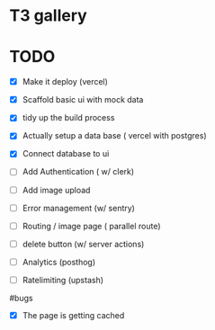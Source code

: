 # T3 gallery

# TODO

- [x] Make it deploy (vercel)
- [x] Scaffold basic ui with mock data
- [x] tidy up the build process
- [x] Actually setup a data base ( vercel with postgres)
- [x] Connect database to ui
- [ ] Add Authentication ( w/ clerk)
- [ ] Add image upload 
- [ ] Error management (w/ sentry)
- [ ] Routing / image page ( parallel route)
- [ ] delete button (w/ server actions)
- [ ] Analytics (posthog)
- [ ] Ratelimiting (upstash)



#bugs
- [x] The page is getting cached 